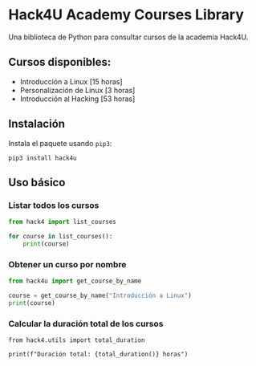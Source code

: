 # Hack4U Academy Courses Library

Una biblioteca de Python para consultar cursos de la academia Hack4U.

## Cursos disponibles:

- Introducción a Linux [15 horas]
- Personalización de Linux [3 horas]
- Introducción al Hacking [53 horas]

## Instalación

Instala el paquete usando `pip3`:

```python3
pip3 install hack4u
```

## Uso básico

### Listar todos los cursos

```python
from hack4 import list_courses

for course in list_courses():
    print(course)
```

### Obtener un curso por nombre

```python
from hack4u import get_course_by_name

course = get_course_by_name("Introducción a Linux")
print(course)
```

### Calcular la duración total de los cursos

```python3
from hack4.utils import total_duration

print(f"Duración total: {total_duration()} horas")
```

